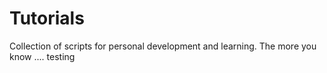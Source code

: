 # Tutorials
Collection of scripts for personal development and learning.  The more you know ....
testing